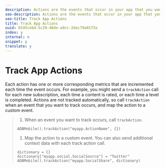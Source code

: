 ```yaml
---
description: Actions are the events that occur in your app that you want to measure.
seo-description: Actions are the events that occur in your app that you want to measure.
seo-title: Track App Actions
title: Track App Actions
uuid: 0145cebd-5c29-48de-a9cc-2dac79a01f3a
index: y
internal: n
snippet: y
translate: y
---
```


# Track App Actions

Each action has one or more corresponding metrics that are incremented each time the event occurs. For example, you might send a `trackAction` call for each new subscription, each time a content is rated, or each time a level is completed. Actions are not tracked automatically, so call `trackAction` when an event that you want to track occurs, and map the action to a custom event. 

>1. When an event you want to track occurs, call `trackAction`.
>
>   ```
>   ADBMobile().trackAction("myapp.ActionName", {})
>   ```
>
>1. Map the action to a custom event.
>   You can also send additional context data with each track action call.
>
>   ```
>   dictionary = {}
>   dictionary["myapp.social.SocialSource"] = "Twitter" 
>   ADBMobile().trackAction("myapp.SocialShare", dictionary)
>   ```
>
